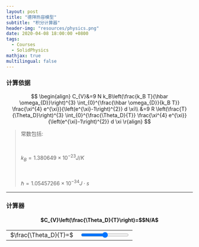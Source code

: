 ```yaml
---
layout: post
title: "德拜热容模型"
subtitle: "积分计算器"
header-img: "resources/physics.png"
date: 2020-04-08 18:00:00 +0800
tags:
  - Courses
  - SolidPhysics
mathjax: true
multilingual: false
---
```


### 计算依据

$$
    \begin{align}
    C_{V}&=9 N k_B\left(\frac{k_B T}{\hbar \omega_{D}}\right)^{3} \int_{0}^{\frac{\hbar \omega_{D}}{k_B T}} \frac{\xi^{4} e^{\xi}}{\left(e^{\xi}-1\right)^{2}} d \xi\\
        &=9 R \left(\frac{T}{\Theta_D}\right)^{3} \int_{0}^{\frac{\Theta_D}{T}} \frac{\xi^{4} e^{\xi}}{\left(e^{\xi}-1\right)^{2}} d \xi
    \r{align}
$$

> 常数包括:
> 
> &nbsp;
> 
> $k_B = 1.380649\times 10^{-23} J/K$
> 
> &nbsp;
> 
> $\hbar = 1.05457266\times 10^{-34}J·s$

---

### 计算器

<h4 style="text-align:center">$C_{V}\left(\frac{\Theta_D}{T}\right)=$<span id="result">$N/A$</span></h4>

<table style="width:100%; text-align: center; table-layout:fixed; text-align: center; vertical-align: middle;">
<col style="width: 12em">
<col>
<tbody>
<tr>
    <td>$\frac{\Theta_D}{T}=$<span id="val_N"></span></td>
    <td><input type="range" min="-1000" max="1000" value="0" id="input_N"></td>
</tr>
</tbody>
</table>
<script>
    function logInput(id_in,id_out) {
        input_elem = document.getElementById(id_in);
        output_elem = document.getElementById(id_out);
        output_elem.innerHTML = " $" + parseSN(Math.pow(10,input_elem.value/100)) +"$";
        if(typeof MathJax!=undefined){
            MathJax.typeset();
        }
    }
    function handle_pow(pow){
        return pow>0?pow:1+pow;
    }
    document.addEventListener("load",()=>{logInput("input_N","val_N");});
    document.getElementById("input_N").addEventListener('input',()=>{logInput("input_N","val_N")});
    document.getElementById("input_N").addEventListener('change',()=>{
        input_elem = document.getElementById("input_N");
        var value = Math.pow(10,input_elem.value/100);
        var result = caculate(value);
        document.getElementById("result").innerHTML = "$" + parseSN(result) + "$";
        if(typeof MathJax!=undefined){
            MathJax.typeset();
        }
    });
    function caculate(val){
        return 3 * Math.pow(val,3) * integral(int_core,{l:0,r:val},val/10000);
    }
    function int_core(xi){
        return Math.pow(xi, 4) * Math.exp(xi) / Math.pow(Math.exp(xi) - 1,2)
    }
    function integral(func, lim, step = 1e-4){
        var step = ((lim.r - lim.l) * step > 0) ? step : -step;
        var x = lim.l;
        var sum = 0;
        while(
            (step > 0 && x < lim.r)
        ||
            (step < 0 && x > lim.r)
        ){
            sum += step * func(x + step * 0.5);
            x   += step;
        }
        return sum;
    }
    function parseSN(val){
        if(val == 0) return '0';
        if(val == NaN) return 'NaN';
        if(val == Infinity) return '\\inf';
        var sign = (val >= 0)?'':'-';
            val = Math.abs(val);
        var pow = Math.log10(val);
        // var psign = (pow >= 0)?1:-1;
            pow = Math.ceil(pow) - 1;
        var num = val / Math.pow(10,pow);
        // var psign = (psign >= 0)?'':'-';
        console.log([val,num,pow]);
        return sign + num.toFixed(4).toString() + "\\times 10^{" +  pow.toString() + "}"
    }
</script>